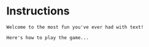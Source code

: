 # Instructions
```
Welcome to the most fun you've ever had with text!

Here's how to play the game...
```